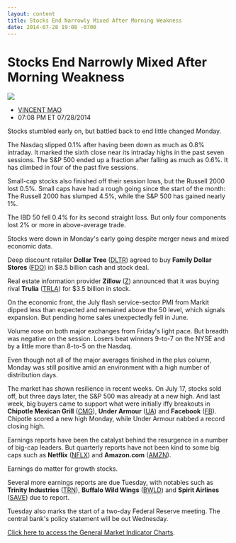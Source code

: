 ```yaml
---
layout: content
title: Stocks End Narrowly Mixed After Morning Weakness
date: 2014-07-28 19:08 -0700
---
```



Stocks End Narrowly Mixed After Morning Weakness
=================================================


![](https://www.investors.com/wp-content/uploads/ibd-migrated-images/MPv_140729_635421586470509249.png)

* [VINCENT MAO](https://www.investors.com/author/maov/ "Posts by VINCENT MAO")
* 07:08 PM ET 07/28/2014




Stocks stumbled early on, but battled back to end little changed Monday.

  

The Nasdaq slipped 0.1% after having been down as much as 0.8% intraday. It marked the sixth close near its intraday highs in the past seven sessions. The S&P 500 ended up a fraction after falling as much as 0.6%. It has climbed in four of the past five sessions.

  

Small-cap stocks also finished off their session lows, but the Russell 2000 lost 0.5%. Small caps have had a rough going since the start of the month: The Russell 2000 has slumped 4.5%, while the S&P 500 has gained nearly 1%.

  

The IBD 50 fell 0.4% for its second straight loss. But only four components lost 2% or more in above-average trade.

  

Stocks were down in Monday's early going despite merger news and mixed economic data.

  

Deep discount retailer **Dollar Tree** ([DLTR](https://research.investors.com/quote.aspx?symbol=DLTR)) agreed to buy **Family Dollar Stores** ([FDO](https://research.investors.com/quote.aspx?symbol=FDO)) in $8.5 billion cash and stock deal.

  

Real estate information provider **Zillow** ([Z](https://research.investors.com/quote.aspx?symbol=Z)) announced that it was buying rival **Trulia** ([TRLA](https://research.investors.com/quote.aspx?symbol=TRLA)) for $3.5 billion in stock.

  

On the economic front, the July flash service-sector PMI from Markit dipped less than expected and remained above the 50 level, which signals expansion. But pending home sales unexpectedly fell in June.

  

Volume rose on both major exchanges from Friday's light pace. But breadth was negative on the session. Losers beat winners 9-to-7 on the NYSE and by a little more than 8-to-5 on the Nasdaq.

  

Even though not all of the major averages finished in the plus column, Monday was still positive amid an environment with a high number of distribution days.

  

The market has shown resilience in recent weeks. On July 17, stocks sold off, but three days later, the S&P 500 was already at a new high. And last week, big buyers came to support what were initially iffy breakouts in **Chipotle Mexican Grill** ([CMG](https://research.investors.com/quote.aspx?symbol=CMG)), **Under Armour** ([UA](https://research.investors.com/quote.aspx?symbol=UA)) and **Facebook** ([FB](https://research.investors.com/quote.aspx?symbol=FB)). Chipotle scored a new high Monday, while Under Armour nabbed a record closing high.

  

Earnings reports have been the catalyst behind the resurgence in a number of big-cap leaders. But quarterly reports have not been kind to some big caps such as **Netflix** ([NFLX](https://research.investors.com/quote.aspx?symbol=NFLX)) and **Amazon.com** ([AMZN](https://research.investors.com/quote.aspx?symbol=AMZN)).

  

Earnings do matter for growth stocks.

  

Several more earnings reports are due Tuesday, with notables such as **Trinity Industries** ([TRN](https://research.investors.com/quote.aspx?symbol=TRN)), **Buffalo Wild Wings** ([BWLD](https://research.investors.com/quote.aspx?symbol=BWLD)) and **Spirit Airlines** ([SAVE](https://research.investors.com/quote.aspx?symbol=SAVE)) due to report.

  

Tuesday also marks the start of a two-day Federal Reserve meeting. The central bank's policy statement will be out Wednesday.

  

[Click here to access the General Market Indicator Charts](https://www.investors.com/pdf/GMI_072914.pdf).





